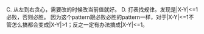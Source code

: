C. 从左到右贪心，需要改的时候改当前值就好。
D. 打表找规律。发现是|X-Y|<=1必败，否则必胜。
   因为这个pattern跟必败必胜的pattern一样，对于|X-Y|<=1不管怎么搞都会变成|X-Y|>1；反之一定有办法搞成|X-Y|<=1。
